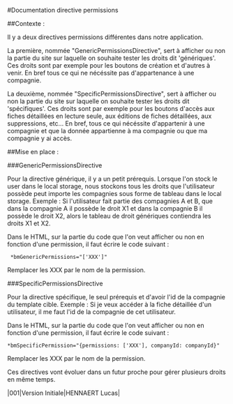 #Documentation directive permissions

##Contexte :

Il y a deux directives permissions différentes dans notre application.

La première, nommée "GenericPermissionsDirective", sert à afficher ou non la partie du site sur laquelle on souhaite tester les droits dit 'génériques'.
Ces droits sont par exemple pour les boutons de création et d'autres à venir. En bref tous ce qui ne nécéssite pas d'appartenance à une compagnie. 

La deuxième, nommée "SpecificPermissionsDirective", sert à afficher ou non la partie du site sur laquelle on souhaite tester les droits dit 'spécifiques'. Ces droits sont par exemple pour les boutons d'accès aux fiches détaillées en lecture seule, aux éditions de fiches détaillées, aux suppressions, etc...
En bref, tous ce qui nécéssite d'appartenir à une compagnie et que la donnée appartienne à ma compagnie ou que ma compagnie y ai accès.

##Mise en place :

###GenericPermissionsDirective

Pour la directive générique, il y a un petit prérequis.
Lorsque l'on stock le user dans le local storage, nous stockons tous les droits que l'utilisateur possède peut importe les compagnies sous forme de tableau dans le local storage.
Exemple : Si l'utilisateur fait partie des compagnies A et B, que dans la compagnie A il possède le droit X1 et dans la compagnie B il possède le droit X2, alors le tableau de droit génériques 
contiendra les droits X1 et X2.

Dans le HTML, sur la partie du code que l'on veut afficher ou non en fonction d'une permission, il faut écrire le code suivant :

`
*bmGenericPermissions="['XXX']"`

Remplacer les XXX par le nom de la permission.

###SpecificPermissionsDirective

Pour la directive spécifique, le seul prérequis et d'avoir l'id de la compagnie du template cible.
Exemple : Si je veux accéder à la fiche détaillée d'un utilisateur, il me faut l'id de la compagnie de cet utilisateur.

Dans le HTML, sur la partie du code que l'on veut afficher ou non en fonction d'une permission, il faut écrire le code suivant :

`*bmSpecificPermission="{permissions: ['XXX'], companyId: companyId}"`

Remplacer les XXX par le nom de la permission.

Ces directives vont évoluer dans un futur proche pour gérer plusieurs droits en même temps.

|001|Version Initiale|HENNAERT Lucas|
